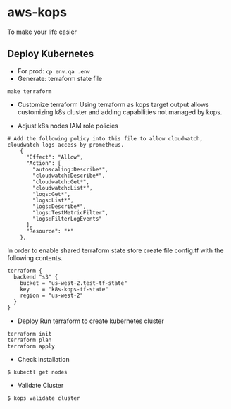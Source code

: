 # aws-kops
To make your life easier

## Deploy Kubernetes

- For prod: `cp env.qa .env`
- Generate: terraform state file

```
make terraform
```

- Customize terraform
Using terraform as kops target output allows customizing k8s cluster and adding capabilities not managed by kops.

- Adjust k8s nodes IAM role policies

```
# Add the following policy into this file to allow cloudwatch, cloudwatch logs access by prometheus.
    {
      "Effect": "Allow",
      "Action": [
        "autoscaling:Describe*",
        "cloudwatch:Describe*",
        "cloudwatch:Get*",
        "cloudwatch:List*",
        "logs:Get*",
        "logs:List*",
        "logs:Describe*",
        "logs:TestMetricFilter",
        "logs:FilterLogEvents"
      ],
      "Resource": "*"
    },
```

In order to enable shared terraform state store create file config.tf with the following contents.

```
terraform {
  backend "s3" {
    bucket = "us-west-2.test-tf-state"
    key    = "k8s-kops-tf-state"
    region = "us-west-2"
  }
}
```

- Deploy
Run terraform to create kubernetes cluster

```
terraform init
terraform plan
terraform apply
```

- Check installation

```
$ kubectl get nodes
```

- Validate Cluster

```
$ kops validate cluster
```
